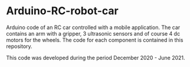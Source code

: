# Arduino-RC-robot-car
Arduino code of an RC car controlled with a mobile application. The car contains an arm with a gripper, 3 ultrasonic sensors and of course 4 dc motors for the wheels. The code for each component is contained in this repository.

This code was developed during the period December 2020 - June 2021.
